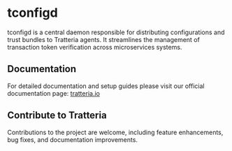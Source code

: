 # tconfigd
tconfigd is a central daemon responsible for distributing configurations and trust bundles to Tratteria agents. It streamlines the management of transaction token verification across microservices systems.

## Documentation
For detailed documentation and setup guides please visit our official documentation page: [tratteria.io](https://tratteria.io)

## Contribute to Tratteria
Contributions to the project are welcome, including feature enhancements, bug fixes, and documentation improvements.